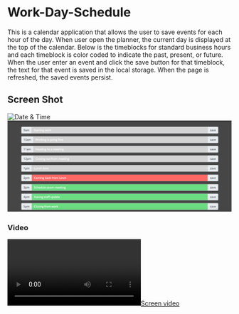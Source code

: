 # Work-Day-Schedule

This is a calendar application that allows the user to save events for each hour of the day. When user open the planner, the current day is displayed at the top of the calendar. Below is the timeblocks for standard business hours and each timeblock is color coded to indicate the past, present, or future. When the user enter an event and click the save button for that timeblock, the text for that event is saved in the local storage. When the page is refreshed, the saved events persist.

## Screen Shot
![Date & Time](./assests/work1.png)
![Workday planner](./assets/work2.png)

### Video

[![Screen video](./Work-day.webM)](https://drive.google.com/file/d/1Kqdd_97pd8iQatkKJ0UXEGh9MevlzZ4W/view)

